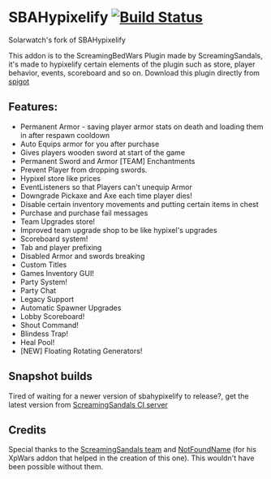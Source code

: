 # SBAHypixelify [![Build Status](https://ci.screamingsandals.org/job/SBAHypixelify/badge/icon)](https://ci.screamingsandals.org/job/SBAHypixelify/)

Solarwatch's fork of SBAHypixelify

This addon is to the ScreamingBedWars Plugin made by ScreamingSandals, it's made to hypixelify certain elements of the plugin such as store,
player behavior, events, scoreboard and so on. Download this plugin directly from [spigot](https://www.spigotmc.org/resources/screaming-bedwars-extension-1-15-2.79505/)


## Features:

- Permanent Armor - saving player armor stats on death and loading them in after respawn cooldown
- Auto Equips armor for you after purchase
- Gives players wooden sword at start of the game
- Permanent Sword and Armor [TEAM] Enchantments
- Prevent Player from dropping swords.
- Hypixel store like prices
- EventListeners so that Players can't unequip Armor
- Downgrade Pickaxe and Axe each time player dies!
- Disable certain inventory movements and putting certain items in chest
- Purchase and purchase fail messages
- Team Upgrades store!
- Improved team upgrade shop to be like hypixel's upgrades
- Scoreboard system!
- Tab and player prefixing
- Disabled Armor and swords breaking
- Custom Titles
- Games Inventory GUI!
- Party System!
- Party Chat
- Legacy Support
- Automatic Spawner Upgrades
- Lobby Scoreboard!
- Shout Command!
- Blindess Trap!
- Heal Pool!
- [NEW] Floating Rotating Generators!


## Snapshot builds
Tired of waiting for a newer version of sbahypixelify to release?, get the latest version from [ScreamingSandals CI server](https://ci.screamingsandals.org/job/SBAHypixelify/)

## Credits
Special thanks to the [ScreamingSandals team](https://github.com/ScreamingSandals) and [NotFoundName](https://github.com/notfoundname) (for his XpWars addon that helped in the creation of this one). This wouldn't have been possible without them.
